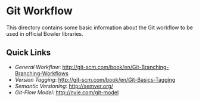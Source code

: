 Git Workflow
============

This directory contains some basic information about the Git
workflow to be used in official Bowler libraries.

Quick Links
-----------

* *General Workflow*: http://git-scm.com/book/en/Git-Branching-Branching-Workflows
* *Version Tagging*: http://git-scm.com/book/en/Git-Basics-Tagging
* *Semantic Versioning*: http://semver.org/
* *Git-Flow Model*: http://nvie.com/git-model
